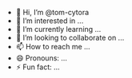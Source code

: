 - 👋 Hi, I’m @tom-cytora
- 👀 I’m interested in ...
- 🌱 I’m currently learning ...
- 💞️ I’m looking to collaborate on ...
- 📫 How to reach me ...
- 😄 Pronouns: ...
- ⚡ Fun fact: ...

<!---
tom-cytora/tom-cytora is a ✨ special ✨ repository because its `README.md` (this file) appears on your GitHub profile.
You can click the Preview link to take a look at your changes.
--->
